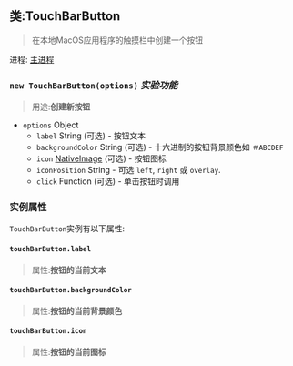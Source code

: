 ## 类:TouchBarButton

>在本地MacOS应用程序的触摸栏中创建一个按钮

进程: [主进程](../tutorial/quick-start.md#main-process)             

### `new TouchBarButton(options)` _实验功能_
>用途:**创建新按钮**

* `options` Object
  * `label` String (可选) - 按钮文本
  * `backgroundColor` String (可选) - 十六进制的按钮背景颜色如 `＃ABCDEF`
  * `icon` [NativeImage](native-image.md) (可选) - 按钮图标
  * `iconPosition` String - 可选 `left`, `right` 或 `overlay`.
  * `click` Function (可选) - 单击按钮时调用

### 实例属性

`TouchBarButton`实例有以下属性:

#### `touchBarButton.label`
>属性:**按钮的当前文本**

#### `touchBarButton.backgroundColor`
>属性:**按钮的当前背景颜色**

#### `touchBarButton.icon`
>属性:**按钮的当前图标**